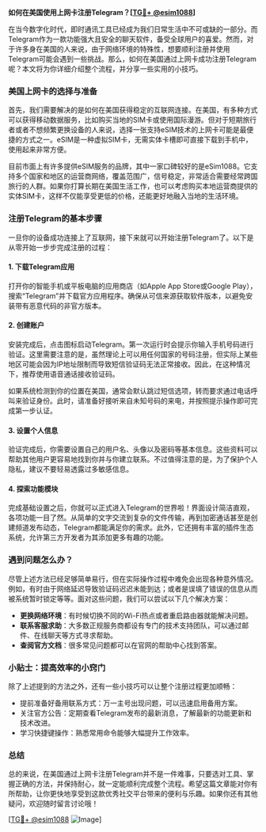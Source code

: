 **如何在美国使用上网卡注册Telegram？[[TG💪+ @esim1088](https://t.me/s/esim1088)]**

在当今数字化时代，即时通讯工具已经成为我们日常生活中不可或缺的一部分。而Telegram作为一款功能强大且安全的聊天软件，备受全球用户的喜爱。然而，对于许多身在美国的人来说，由于网络环境的特殊性，想要顺利注册并使用Telegram可能会遇到一些挑战。那么，如何在美国通过上网卡成功注册Telegram呢？本文将为你详细介绍整个流程，并分享一些实用的小技巧。

### 美国上网卡的选择与准备

首先，我们需要解决的是如何在美国获得稳定的互联网连接。在美国，有多种方式可以获得移动数据服务，比如购买当地的SIM卡或使用国际漫游。但对于短期旅行者或者不想频繁更换设备的人来说，选择一张支持eSIM技术的上网卡可能是最便捷的方式之一。eSIM是一种虚拟SIM卡，无需实体卡槽即可直接下载到手机中，使用起来非常方便。

目前市面上有许多提供eSIM服务的品牌，其中一家口碑较好的是eSim1088。它支持多个国家和地区的运营商网络，覆盖范围广，信号稳定，非常适合需要经常跨国旅行的人群。如果你打算长期在美国生活工作，也可以考虑购买本地运营商提供的实体SIM卡，这样不仅能享受更低的价格，还能更好地融入当地的生活环境。

### 注册Telegram的基本步骤

一旦你的设备成功连接上了互联网，接下来就可以开始注册Telegram了。以下是从零开始一步步完成注册的过程：

#### 1. 下载Telegram应用

打开你的智能手机或平板电脑的应用商店（如Apple App Store或Google Play），搜索“Telegram”并下载官方应用程序。确保从可信来源获取软件版本，以避免安装带有恶意代码的非官方版本。

#### 2. 创建账户

安装完成后，点击图标启动Telegram。第一次运行时会提示你输入手机号码进行验证。这里需要注意的是，虽然理论上可以用任何国家的号码注册，但实际上某些地区可能会因为IP地址限制而导致短信验证码无法正常接收。因此，在这种情况下，推荐使用语音通话接收验证码。

如果系统检测到你的位置在美国，通常会默认跳过短信选项，转而要求通过电话呼叫来验证身份。此时，请准备好接听来自未知号码的来电，并按照提示操作即可完成第一步认证。

#### 3. 设置个人信息

验证完成后，你需要设置自己的用户名、头像以及密码等基本信息。这些资料可以帮助其他用户更容易地找到你并与你建立联系。不过值得注意的是，为了保护个人隐私，建议不要轻易透露过多敏感信息。

#### 4. 探索功能模块

完成基础设置之后，你就可以正式进入Telegram的世界啦！界面设计简洁直观，各项功能一目了然。从简单的文字交流到复杂的文件传输，再到加密通话甚至是创建频道发布动态，Telegram都能满足你的需求。此外，它还拥有丰富的插件生态系统，允许第三方开发者为其添加更多有趣的功能。

### 遇到问题怎么办？

尽管上述方法已经足够简单易行，但在实际操作过程中难免会出现各种意外情况。例如，有时由于网络延迟导致验证码迟迟未能到达；或者是误填了错误的信息从而被系统暂时锁定等等。面对这些问题，我们可以尝试以下几个解决方案：

- **更换网络环境**：有时候切换不同的Wi-Fi热点或者重启路由器就能解决问题。
- **联系客服求助**：大多数正规服务商都设有专门的技术支持团队，可以通过邮件、在线聊天等方式寻求帮助。
- **查阅官方文档**：很多常见问题都可以在官网的帮助中心找到答案。

### 小贴士：提高效率的小窍门

除了上述提到的方法之外，还有一些小技巧可以让整个注册过程更加顺畅：

- 提前准备好备用联系方式：万一主号出现问题，可以迅速启用备用方案。
- 关注官方公告：定期查看Telegram发布的最新消息，了解最新的功能更新和技术改进。
- 学习快捷键操作：熟悉常用命令能够大幅提升工作效率。

### 总结

总的来说，在美国通过上网卡注册Telegram并不是一件难事，只要选对工具、掌握正确的方法，并保持耐心，就一定能顺利完成整个流程。希望这篇文章能对你有所帮助，让你更快地享受到这款优秀社交平台带来的便利与乐趣。如果你还有其他疑问，欢迎随时留言讨论哦！

[[TG💪+ @esim1088](https://t.me/s/esim1088) ![Image](https://i.postimg.cc/4NQfJmqS/Snipaste-2025-05-13-00-14-12.png)]
